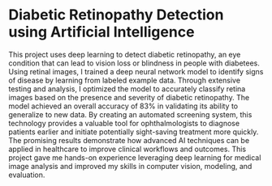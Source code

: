 # Diabetic Retinopathy Detection using Artificial Intelligence 

This project uses deep learning to detect diabetic retinopathy, an eye condition that can lead to vision loss or blindness in people with diabetees. Using retinal images, I trained a deep neural network model to identify signs of disease by learning from labeled example data. Through extensive testing and analysis, I optimized the model to accurately classify retina images based on the presence and severity of diabetic retinopathy. The model achieved an overall accuracy of 83% in validating its ability to generalize to new data. By creating an automated screening system, this technology provides a valuable tool for ophthalmologists to diagnose patients earlier and initiate potentially sight-saving treatment more quickly. The promising results demonstrate how advanced AI techniques can be applied in healthcare to improve clinical workflows and outcomes. This project gave me hands-on experience leveraging deep learning for medical image analysis and improved my skills in computer vision, modeling, and evaluation.
